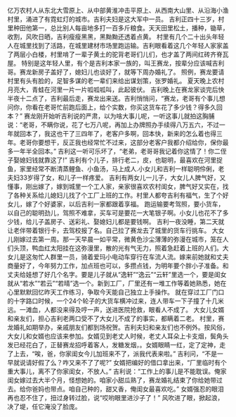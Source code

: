 亿万农村人从东北大雪原上、从中部黄淮冲击平原上、从西南大山里、从沿海小渔村里，涌进了有霓虹灯的城市。吉利夫妇是这大军中一员。
吉利正四十三岁，村里种田他第一，总比别人每亩地多打一百多斤粮食。天天田里松土，播种，锄草，收割，风吹日晒，吉利瘦瘦黑黑，黑黝黝还透着点黄。
村里有几个二十出头年轻人在城里找到了活路，在城里建材市场里跑运输。吉利眼看着这几个年轻人家家盖了两层小白楼，村里啃了一辈子黄土的驼背老哥们儿们，也才盖了两间红砖齐脊瓦屋。
特别是这年轻人里，有个是吉利本家一族的，叫王赛龙，按辈分应该喊吉利哥。赛龙新房子盖好了，媳妇儿也谈好了，就等下周办婚礼了。
照例，赛龙要请村里有头有脸的，足智多谋的老一辈们来给出谋划策，张罗婚礼。
夏天晚上农村月亮大，青蛙在河里一片一片呱呱呱叫，此起彼伏。
吉利晚上在赛龙家谈完后快半夜十二点了，吉利最后走，赛龙出来送。吉利悄悄问，“赛龙，老哥有个事儿想问你，你看在老哥忙前跑后面上，给个实数，你买这货车花了多少钱？得多久回本？”
赛龙刚开始听吉利说的严肃，以为啥大事儿呢，一听这事儿就拍这胸脯说：“老哥，不瞒你说，花了七万八呢，再加上办牌照办手续得八万五六，不过一年就回本了，我这也干了三四年了，老客户多啊，回本快，新来的怎么着也得三年。老哥你要想干，反正我也经常忙不过来，这部分老客户我都介绍给你，保你最多一年半全回本。”
吉利这一听可乐坏了，“老弟，老哥哥我记着你这情了！你二侄子娶媳妇钱就靠这了!”
吉利有个儿子，排行老二，皮，也聪明，最喜欢在河里捉鱼，家里经常不断清蒸鲤鱼、小鱼汤，马上成人.小女儿和吉利一样聪明伶俐，老夫妇33岁得了女，和儿子一样疼爱。
吉利有两女儿一儿子，大女儿人脾气好，又懂事，刚出嫁了，嫁到城里一个工人家，亲家很喜欢农村闺女，脾气好又实在，找了各种关系给儿媳妇儿找了个工厂上班的工作。村里人都夸吉利有福气，生了个好女儿，嫁了个好婆家，以后吉利一家都跟着享福。
跑运输要考驾照，要小货车，以自己的聪明劲儿，驾照不难拿，买车可是要花一大笔银子啊。小女儿也花不了多少钱，给儿子盖房子、送彩礼、娶媳妇儿都是要钱啊。
吉利一夜没睡，第二天就让老伴带着银行卡，去驾校报了名。自己拉了赛龙去了城里的货车行挑车。
大女儿刚嫁过去第一周。那一天早晨一如平常，微黄色沙尘薄薄的弥漫在城市，笼在人们头顶，鸭血红太阳挂在这弥漫里，散的光有气无力，照着急赶着上班的人们。大女儿是这匆忙人群里一员，骑着爱玛小电动车穿行在车流人流。嫁来前她就和丈夫商量好了，今年努力工作，加点班也可以，多攒点钱，为明年要个胖小子准备。和丈夫给娃想了好几个名字。要是儿子就从“逸轩”“逸云”“云轩”里选一个，要是闺女就从“若水”“若云”“若晴”选一个。新到工厂，厂里还有一堆工作等着她熟悉，她在心里默默回忆昨天工作练习，争取今天能自己独立上手操作。
就在穿过工厂门口的十字路口时候，一个24个轮子的大货车横冲过来，连人带车一下子撞了十几米远。一滩血，人都没来得及哼一声，送进医院抢救，眼看人不成了。
大女儿女婿和亲友们，担心吉利老两口受不了大女儿不成了的事实，都瞒着二老。
村里，赛龙婚礼如期举办，亲戚朋友们都到场祝贺。吉利夫妇和亲友们也不例外。按风俗，大女儿和女婿也应该来参加。女婿见到老丈人时候，老丈人耳朵上卡支烟，鬓角头发已经花白了，正替赛龙招呼着客人，发糖发烟，。女婿眼睛一红，定了定神，走了上去，“唉，爸，你家闺女今儿加班来不了，派我代表来啦。”  吉利问，“不是一早就说请好假了么？咋又来不了了呢?”
女婿把编好的借口拿出来，“厂里临时有个重大事儿，离不了你家闺女，不放人。”
吉利说：“工作上的事儿是不能耽误。俺家闺女嫁过去大半个月，怪想她的。咱家小甜瓜熟了，赛龙婚礼结束了你给她带过去。给你爸妈也带点。咱自己种的，甜又香，俺闺女最喜欢吃。”
女婿强忍的眼泪再也忍不住了，扭过身转过脸，说“哎哟眼里进沙子了！”
风吹进了眼，掀起浪，决了堤，任它淹没了脸庞。


